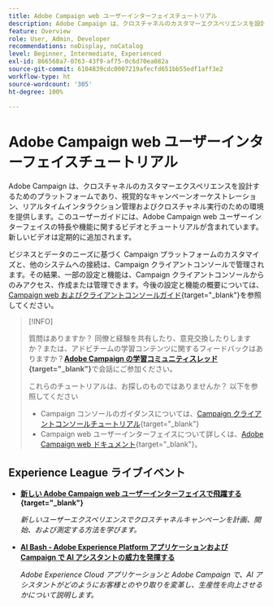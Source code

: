 ```yaml
---
title: Adobe Campaign web ユーザーインターフェイスチュートリアル
description: Adobe Campaign は、クロスチャネルのカスタマーエクスペリエンスを設計するためのプラットフォームであり、視覚的なキャンペーンオーケストレーション、リアルタイムインタラクション管理およびクロスチャネル実行のための環境を提供します。このユーザーガイドには、Adobe Campaign web ユーザーインターフェイスの特長や機能に関するビデオとチュートリアルが含まれています。
feature: Overview
role: User, Admin, Developer
recommendations: noDisplay, noCatalog
level: Beginner, Intermediate, Experienced
exl-id: 866568a7-0763-43f9-af75-0c6d70ea082a
source-git-commit: 6104839cdc0007219afecfd651bb55edf1aff3e2
workflow-type: ht
source-wordcount: '305'
ht-degree: 100%

---
```


# Adobe Campaign web ユーザーインターフェイスチュートリアル

Adobe Campaign は、クロスチャネルのカスタマーエクスペリエンスを設計するためのプラットフォームであり、視覚的なキャンペーンオーケストレーション、リアルタイムインタラクション管理およびクロスチャネル実行のための環境を提供します。このユーザーガイドには、Adobe Campaign web ユーザーインターフェイスの特長や機能に関するビデオとチュートリアルが含まれています。新しいビデオは定期的に追加されます。

ビジネスとデータのニーズに基づく Campaign プラットフォームのカスタマイズと、他のシステムへの接続は、Campaign クライアントコンソールで管理されます。その結果、一部の設定と機能は、Campaign クライアントコンソールからのみアクセス、作成または管理できます。今後の設定と機能の概要については、[Campaign web およびクライアントコンソールガイド](https://experienceleague.adobe.com/docs/campaign-web/v8/start/capability-matrix.html?lang=ja){target="_blank"}を参照してください。

>[!INFO]
> 
> 質問はありますか？ 同僚と経験を共有したり、意見交換したりしますか？または、アドビチームの学習コンテンツに関するフィードバックはありますか？**[Adobe Campaign の学習コミュニティスレッド](https://experienceleaguecommunities.adobe.com:443/t5/adobe-campaign-classic/join-the-discussion-on-adobe-campaign-learning/td-p/419096){target="_blank"}**&#x200B;で会話にご参加ください。
>
>
> これらのチュートリアルは、お探しのものではありませんか？
> 以下を参照してください
> 
> * Campaign コンソールのガイダンスについては、[Campaign クライアントコンソールチュートリアル](https://experienceleague.adobe.com/docs/campaign-learn/tutorials/overview.html?lang=ja){target="_blank"}
> * Campaign web ユーザーインターフェイスについて詳しくは、[Adobe Campaign web ドキュメント](https://experienceleague.adobe.com/docs/campaign-web/v8/campaign-web-home.html?lang=ja){target="_blank"}。

<div id="recs-overview-body-1"></div>
<div id="recs-overview-body-2"></div>
<div id="recs-overview-body-3"></div>
<div id="recs-overview-body-4"></div>
<div id="recs-overview-body-5"></div>
<div id="recs-overview-body-6"></div>

<div id="staff-picks-section">
</div>

## Experience League ライブイベント

* **[新しい Adobe Campaign web ユーザーインターフェイスで飛躍する](https://experienceleague.adobe.com/docs/events/experience-league-live-recordings/episodes/exl-live-episode-02-29-24.html?lang=ja){target="_blank"}**

  *新しいユーザーエクスペリエンスでクロスチャネルキャンペーンを計画、開始、および測定する方法を学びます。*

* **[AI Bash - Adobe Experience Platform アプリケーションおよび Campaign で AI アシスタントの威力を発揮する](https://experienceleague.adobe.com/ja/docs/events/experience-league-live-recordings/episodes/exl-live-episode-09-26-24)**

  *Adobe Experience Cloud アプリケーションと Adobe Campaign で、AI アシスタントがどのようにお客様とのやり取りを変革し、生産性を向上させるかについて説明します。*

